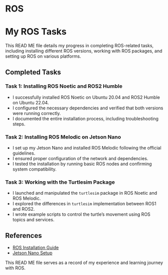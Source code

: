 # ROS
# My ROS Tasks

This READ ME file details my progress in completing ROS-related tasks, including installing different ROS versions, working with ROS packages, and setting up ROS on various platforms.

## Completed Tasks

### Task 1: Installing ROS Noetic and ROS2 Humble
- I successfully installed ROS Noetic on Ubuntu 20.04 and ROS2 Humble on Ubuntu 22.04.
- I configured the necessary dependencies and verified that both versions were running correctly.
- I documented the entire installation process, including troubleshooting steps.

### Task 2: Installing ROS Melodic on Jetson Nano
- I set up my Jetson Nano and installed ROS Melodic following the official guidelines.
- I ensured proper configuration of the network and dependencies.
- I tested the installation by running basic ROS nodes and confirming system compatibility.

### Task 3: Working with the Turtlesim Package
- I launched and manipulated the `turtlesim` package in ROS Noetic and ROS Melodic.
- I explored the differences in `turtlesim` implementation between ROS1 and ROS2.
- I wrote example scripts to control the turtle’s movement using ROS topics and services.


## References
- [ROS Installation Guide](http://wiki.ros.org/ROS/Installation)
- [Jetson Nano Setup](https://developer.nvidia.com/embedded/learn/get-started-jetson-nano-2gb-devkit)

This READ ME file serves as a record of my experience and learning journey with ROS.

